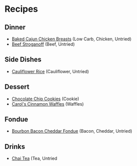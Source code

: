 # Recipes

## Dinner
- [Baked Cajun Chicken Breasts](Dinner/BakedCajunChickenBreasts.md) (Low Carb, Chicken, Untried)
- [Beef Stroganoff](Dinner/BeefStroganoff.md) (Beef, Untried)

## Side Dishes
- [Cauliflower Rice](SideDish/CauliflowerRice.md) (Cauliflower, Untried)

## Dessert
- [Chocolate Chip Cookies](Dessert/ChocolateChipCookies.md) (Cookie)
- [Carol's Cinnamon Waffles](Dessert/CarolsCinnamonWaffles.md) (Waffles)

## Fondue
- [Bourbon Bacon Cheddar Fondue](Fondue/BourbonBaconCheddarFondue.md) (Bacon, Cheddar, Untried)

## Drinks
- [Chai Tea](Drink/) (Tea, Untried